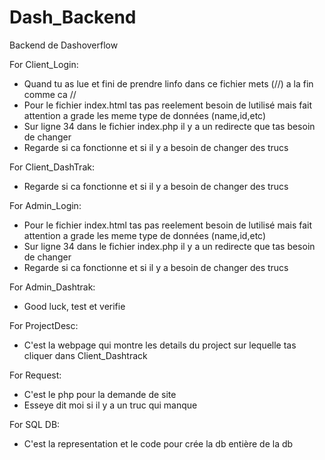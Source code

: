 # Dash_Backend
Backend de Dashoverflow

For Client_Login:
  - Quand tu as lue et fini de prendre linfo dans ce fichier mets (//) a la fin comme ca //
  - Pour le fichier index.html tas pas reelement besoin de lutilisé mais fait attention a grade les meme type de données (name,id,etc)
  - Sur ligne 34 dans le fichier index.php il y a un redirecte que tas besoin de changer
  - Regarde si ca fonctionne et si il y a besoin de changer des trucs
    
For Client_DashTrak:
  - Regarde si ca fonctionne et si il y a besoin de changer des trucs
    
For Admin_Login:
  - Pour le fichier index.html tas pas reelement besoin de lutilisé mais fait attention a grade les meme type de données (name,id,etc)
  - Sur ligne 34 dans le fichier index.php il y a un redirecte que tas besoin de changer
  - Regarde si ca fonctionne et si il y a besoin de changer des trucs
    
For Admin_Dashtrak:
  - Good luck, test et verifie

For ProjectDesc:
  - C'est la webpage qui montre les details du project sur lequelle tas cliquer dans Client_Dashtrack

For Request:
  - C'est le php pour la demande de site
  - Esseye dit moi si il y a un truc qui manque

For SQL DB:
  - C'est la representation et le code pour crée la db entière de la db
